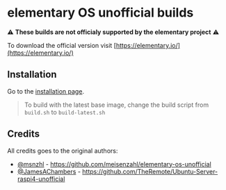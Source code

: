 # elementary OS unofficial builds

⚠️ **These builds are not officialy supported by the elementary project** ⚠️

To download the official version visit [https://elementary.io/](https://elementary.io/)

## Installation

Go to the [installation page](https://github.com/Jiab77/elementary-os-unofficial/tree/master/hera/arm64/raspi4).

> To build with the latest base image, change the build script from `build.sh` to `build-latest.sh`

## Credits

All credits goes to the original authors:

* [@msnzhl](http://twitter.com/msnzhl) - https://github.com/meisenzahl/elementary-os-unofficial
* [@JamesAChambers](https://twitter.com/JamesAChambers) - https://github.com/TheRemote/Ubuntu-Server-raspi4-unofficial
